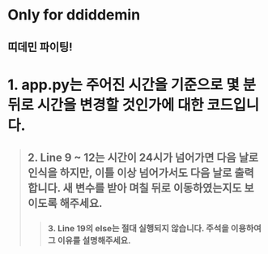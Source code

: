 Only for ddiddemin
==================

띠데민 파이팅!
---------------

# 1. app.py는 주어진 시간을 기준으로 몇 분 뒤로 시간을 변경할 것인가에 대한 코드입니다.
>## 2. Line 9 ~ 12는 시간이 24시가 넘어가면 다음 날로 인식을 하지만, 이틀 이상 넘어가서도 다음 날로 출력합니다. 새 변수를 받아 며칠 뒤로 이동하였는지도 보이도록 해주세요.
>>### 3. Line 19의 else는 절대 실행되지 않습니다. 주석을 이용하여 그 이유를 설명해주세요.
